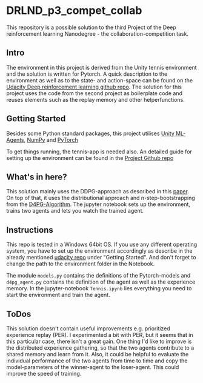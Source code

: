 # DRLND_p3_compet_collab

This repository is a possible solution to the third Project of the Deep reinforcement learning Nanodegree - the collaboration-competition task.

## Intro
The environment in this project is derived from the Unity tennis environment and the solution is written for Pytorch. A quick description to the environment as well as to the state- and action-space can be found on the [Udacity Deep reinforcement learning github repo](https://github.com/udacity/deep-reinforcement-learning/tree/master/p3_collab-compet). The solution for this project uses the code from the second project as boilerplate code and reuses elements such as the replay memory and other helperfunctions.

## Getting Started
Besides some Python standard packages, this project utilises [Unity ML-Agents](https://github.com/Unity-Technologies/ml-agents/blob/master/docs/Installation.md), [NumPy](http://www.numpy.org/) and [PyTorch](https://pytorch.org/)

To get things running, the tennis-app is needed also. An detailed guide for setting up the environment can be found in the [Project Github repo](https://github.com/udacity/deep-reinforcement-learning/tree/master/p3_collab-compet)

## What's in here?
This solution mainly uses the DDPG-approach as described in this [paper](https://arxiv.org/pdf/1509.02971.pdf). On top of that, it uses the distributional approach and n-step-bootstrapping from the [D4PG-Algorithm](https://arxiv.org/pdf/1804.08617.pdf). The jupyter notebook sets up the environment, trains two agents and lets you watch the trained agent.

## Instructions
This repo is tested in a Windows 64bit OS. If you use any different operating system, you have to set up the environment accordingly as describe in the already mentioned [udacity repo](https://github.com/udacity/deep-reinforcement-learning/tree/master/p3_collab-compet) under "Getting Started". And don't forget to change the path to the environment folder in the Notebook.

The module `models.py` contains the definitions of the Pytorch-models and `d4pg_agent.py` contains the definition of the agent as well as the experience memory.
In the jupyter-notebook `Tennis.ipynb` lies everything you need to start the environment and train the agent.

## ToDos
This solution doesn't contain useful improvements e.g. prioritized experience replay (PER). I experimented a bit with PER, but it seems that in this particular case, there isn't a great gain. One thing I'd like to improve is the distributed experience gathering, so that the two agents contribute to a shared memory and learn from it. Also, it could be helpful to evaluate the individual performance of the two agents from time to time and copy the model-parameters of the winner-agent to the loser-agent. This could improve the speed of training.
